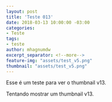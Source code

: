 ```yaml
---
layout: post
title: 'Teste 013'
date: 2018-03-13 10:00:00 -03:00
categories:
- Teste
tags:
- teste
author: mhagnumdw
excerpt_separator: <!--more-->
feature-img: "assets/test_v5.png"
thumbnail: "assets/test_v5.png"
---
```


Esse é um teste para ver o thumbnail v13.

<!--more-->

Tentando mostrar um thumbnail v13.